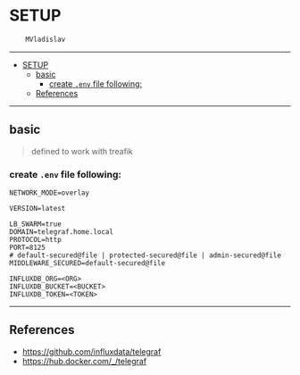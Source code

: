 # SETUP

```sh
    MVladislav
```

---

- [SETUP](#setup)
  - [basic](#basic)
    - [create `.env` file following:](#create-env-file-following)
  - [References](#references)

---

## basic

> defined to work with treafik

### create `.env` file following:

```env
NETWORK_MODE=overlay

VERSION=latest

LB_SWARM=true
DOMAIN=telegraf.home.local
PROTOCOL=http
PORT=8125
# default-secured@file | protected-secured@file | admin-secured@file
MIDDLEWARE_SECURED=default-secured@file

INFLUXDB_ORG=<ORG>
INFLUXDB_BUCKET=<BUCKET>
INFLUXDB_TOKEN=<TOKEN>
```

---

## References

- <https://github.com/influxdata/telegraf>
- <https://hub.docker.com/_/telegraf>
